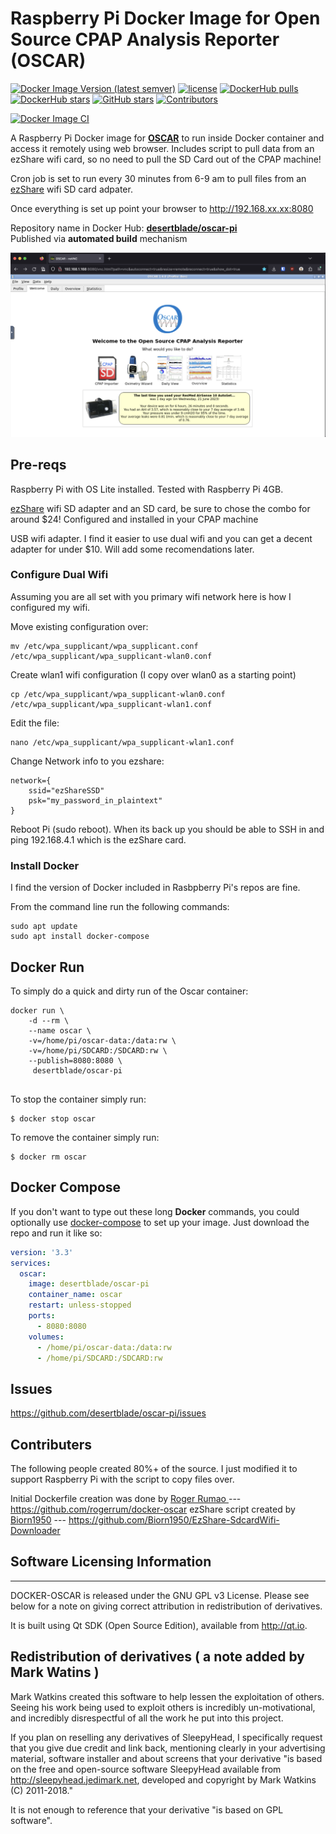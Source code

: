# Raspberry Pi Docker Image for Open Source CPAP Analysis Reporter (OSCAR)

[![Docker Image Version (latest semver)](https://img.shields.io/docker/v/desertblade/oscar-pi)](https://hub.docker.com/r/desertblade/oscar-pi/tags)
[![license](https://img.shields.io/github/license/desertblade/docker-oscar-pi)](https://github.com/desertblade/docker-oscar-pi/blob/main/LICENSE)
[![DockerHub pulls](https://img.shields.io/docker/pulls/desertblade/oscar-pi.svg)](https://hub.docker.com/r/desertblade/oscar-pi/)
[![DockerHub stars](https://img.shields.io/docker/stars/desertblade/oscar-pi.svg)](https://hub.docker.com/r/desertblade/oscar-pi/)
[![GitHub stars](https://img.shields.io/github/stars/desertblade/docker-oscar-pi.svg)](https://github.com/desertblade/oscar-pi)
[![Contributors](https://img.shields.io/github/contributors/desertblade/docker-oscar-pi.svg)](https://github.com/desertblade/oscar-pi/graphs/contributors)

[![Docker Image CI](https://github.com/desertblade/docker-oscar-pi/actions/workflows/docker-image.yml/badge.svg)](https://github.com/desertblade/docker-oscar-pi/actions/workflows/docker-image.yml)

A Raspberry Pi Docker image for **[OSCAR](https://www.sleepfiles.com/OSCAR/)** to run inside Docker container and access it remotely using web browser. Includes script to pull data from an ezShare wifi card, so no need to pull the SD Card out of the CPAP machine!

Cron job is set to run every 30 minutes from 6-9 am to pull files from an [ezShare](https://www.aliexpress.us/item/2255800453813062.html) wifi SD card adpater.

Once everything is set up point your browser to http://192.168.xx.xx:8080 

Repository name in Docker Hub: **[desertblade/oscar-pi](https://hub.docker.com/r/desertblade/oscar-pi/)**  
Published via **automated build** mechanism  

![img.png](https://raw.githubusercontent.com/desertblade/docker-oscar-pi/main/.github/demo-img.png)

## Pre-reqs

Raspberry Pi with OS Lite installed. Tested with Raspberry Pi 4GB.

[ezShare](https://www.aliexpress.us/item/2255800453813062.html) wifi SD adapter and an SD card, be sure to chose the combo for around $24! Configured and installed in your CPAP machine

USB wifi adapter. I find it easier to use dual wifi and you can get a decent adapter for under $10. Will add some recomendations later.

### Configure Dual Wifi
Assuming you are all set with you primary wifi network here is how I configured my wifi.

Move existing configuration over:
```
mv /etc/wpa_supplicant/wpa_supplicant.conf /etc/wpa_supplicant/wpa_supplicant-wlan0.conf 
```

Create wlan1 wifi configuration (I copy over wlan0 as a starting point)
```
cp /etc/wpa_supplicant/wpa_supplicant-wlan0.conf /etc/wpa_supplicant/wpa_supplicant-wlan1.conf 
```

Edit the file:
```
nano /etc/wpa_supplicant/wpa_supplicant-wlan1.conf 
```


Change Network info to you ezshare:
```
network={
    ssid="ezShareSSD"
    psk="my_password_in_plaintext"
}
```

Reboot Pi (sudo reboot). When its back up you should be able to SSH in and ping 192.168.4.1 which is the ezShare card.

### Install Docker
I find the version of Docker included in Rasbpberry Pi's repos are fine. 

From the command line run the following commands:
```
sudo apt update
sudo apt install docker-compose
```

## Docker Run
To simply do a quick and dirty run of the Oscar container:
```
docker run \
    -d --rm \
    --name oscar \
    -v=/home/pi/oscar-data:/data:rw \
    -v=/home/pi/SDCARD:/SDCARD:rw \
    --publish=8080:8080 \
     desertblade/oscar-pi
  
```
To stop the container simply run:
```
$ docker stop oscar
```
To remove the container simply run:
```
$ docker rm oscar
```

## Docker Compose
If you don't want to type out these long **Docker** commands, you could
optionally use [docker-compose](https://docs.docker.com/compose/) to set up your
image. Just download the repo and run it like so:

```yaml
version: '3.3'
services:
  oscar:
    image: desertblade/oscar-pi
    container_name: oscar
    restart: unless-stopped
    ports:
      - 8080:8080
    volumes:
      - /home/pi/oscar-data:/data:rw
      - /home/pi/SDCARD:/SDCARD:rw
```

## Issues
https://github.com/desertblade/oscar-pi/issues

## Contributers
The following people created 80%+ of the source. I just modified it to support Raspberry Pi with the script to copy files over.

Initial Dockerfile creation was done by [Roger Rumao ](https://github.com/rogerrum) --- https://github.com/rogerrum/docker-oscar
ezShare script created by [Biorn1950](https://github.com/Biorn1950) --- https://github.com/Biorn1950/EzShare-SdcardWifi-Downloader

## Software Licensing Information
------------------------------
DOCKER-OSCAR is released under the GNU GPL v3 License. Please see below for a note on giving correct attribution
in redistribution of derivatives.

It is built using Qt SDK (Open Source Edition), available from http://qt.io.

Redistribution of derivatives ( a note added by Mark Watins )
-----------------------------
Mark Watkins created this software to help lessen the exploitation of others. Seeing his work being used to exploit others
is incredibly un-motivational, and incredibly disrespectful of all the work he put into this project.

If you plan on reselling any derivatives of SleepyHead, I specifically request that you give due credit and
link back, mentioning clearly in your advertising material, software installer and about screens that your
derivative "is based on the free and open-source software SleepyHead available from http://sleepyhead.jedimark.net,
developed and copyright by Mark Watkins (C) 2011-2018."

It is not enough to reference that your derivative "is based on GPL software".
